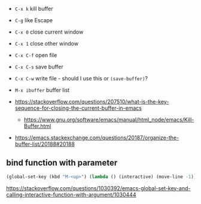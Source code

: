 - `C-x k` kill buffer
- `C-g` like Escape
- `C-x 0` close current window
- `C-x 1` close other window
- `C-x C-f` open file
- `C-x C-s` save buffer
- `C-x C-w` write file - should I use this or `(save-buffer)`?
- `M-x ibuffer` buffer list

- https://stackoverflow.com/questions/207510/what-is-the-key-sequence-for-closing-the-current-buffer-in-emacs
  - https://www.gnu.org/software/emacs/manual/html_node/emacs/Kill-Buffer.html
- https://emacs.stackexchange.com/questions/20187/organize-the-buffer-list/20188#20188

## bind function with parameter

```lisp
(global-set-key (kbd "M-<up>") (lambda () (interactive) (move-line -1)))
```

https://stackoverflow.com/questions/1030392/emacs-global-set-key-and-calling-interactive-function-with-argument/1030444
